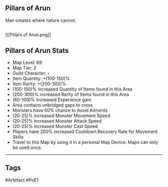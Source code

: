 ## Pillars of Arun
Man creates where nature cannot.
##
![[Pillars of Arun.png]]
## Pillars of Arun Stats
- Map Level: 69
- Map Tier: 2
- Guild Character: ›
- Item Quantity: +(100-150)%
- Item Rarity: +(200-300)%
- (100-150)% increased Quantity of Items found in this Area
- (200-300)% increased Rarity of Items found in this Area
- (60-100)% increased Experience gain
- Area contains unbridged gaps to cross
- Monsters have 50% chance to Avoid Ailments
- (20-25)% increased Monster Movement Speed
- (20-25)% increased Monster Attack Speed
- (20-25)% increased Monster Cast Speed
- Players have 200% increased Cooldown Recovery Rate for Movement Skills
- Travel to this Map by using it in a personal Map Device. Maps can only be used once.


---
## Tags
#Artefact
#PoE1